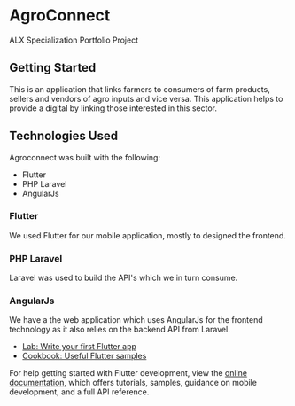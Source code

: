 # AgroConnect

ALX Specialization Portfolio Project

## Getting Started

This is an application that links farmers to consumers of farm products, sellers and vendors of agro inputs and vice versa.
This application helps to provide a digital by linking those interested in this sector.

## Technologies Used
Agroconnect was built with the following:
- Flutter
- PHP Laravel
- AngularJs

### Flutter
We used Flutter for our mobile application, mostly to designed the frontend.

### PHP Laravel
Laravel was used to build the API's which we in turn consume.

### AngularJs
We have a the web application which uses AngularJs for the frontend technology as it also relies on the backend API from Laravel.



- [Lab: Write your first Flutter app](https://docs.flutter.dev/get-started/codelab)
- [Cookbook: Useful Flutter samples](https://docs.flutter.dev/cookbook)

For help getting started with Flutter development, view the
[online documentation](https://docs.flutter.dev/), which offers tutorials,
samples, guidance on mobile development, and a full API reference.
